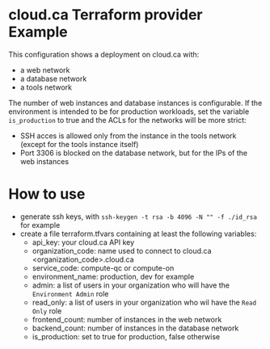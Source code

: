 # cloud.ca Terraform provider Example

This configuration shows a deployment on cloud.ca with:
- a web network
- a database network
- a tools network

The number of web instances and database instances is configurable.
If the environment is intended to be for production workloads, set the
variable `is_production` to true and the ACLs for the networks will be
more strict:
- SSH acces is allowed only from the instance in the tools network (except for the tools instance itself)
- Port 3306 is blocked on the database network, but for the IPs of the web instances

# How to use

- generate ssh keys, with `ssh-keygen -t rsa -b 4096 -N "" -f ./id_rsa` for example
- create a file terraform.tfvars containing at least the following variables:
  - api_key: your cloud.ca API key
  - organization_code: name used to connect to cloud.ca <organization_code>.cloud.ca
  - service_code: compute-qc or compute-on
  - environment_name: production, dev for example
  - admin: a list of users in your organization who will have the `Environment Admin` role
  - read_only: a list of users in your organization who wil have the `Read Only` role
  - frontend_count: number of instances in the web network
  - backend_count: number of instances in the database network
  - is_production: set to true for production, false otherwise
